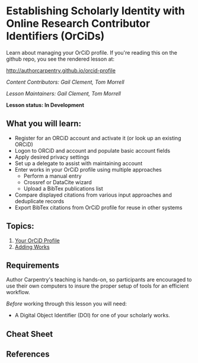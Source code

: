 Establishing Scholarly Identity with Online Research Contributor Identifiers (OrCiDs)
=======

Learn about managing your OrCiD profile.  If you're reading this on the github
repo, you see the rendered lesson at:

http://authorcarpentry.github.io/orcid-profile

*Content Contributors: Gail Clement, Tom Morrell*

*Lesson Maintainers: Gail Clement, Tom Morrell*

**Lesson status: In Development**

## What you will learn:

* Register for an ORCiD account and activate it (or look up an existing ORCiD)
* Logon to ORCiD and account and populate basic account fields
* Apply desired privacy settings
* Set up a delegate to assist with maintaining account
* Enter works in your OrCiD profile using multiple approaches
    * Perform a manual entry
    * Crossref or DataCite wizard
    * Upload a BibTex publications list
* Compare displayed citations from various input approaches and deduplicate records
* Export BibTex citations from OrCiD profile for reuse in other systems

## Topics:

1. [Your OrCiD Profile](00-orcid-profile.html)
2. [Adding Works](01-adding-works.html)

## Requirements

Author Carpentry's teaching is hands-on, so participants are encouraged to use
their own computers to insure the proper setup of tools for an efficient
workflow.

*Before* working through this lesson you will need: 

* A Digital Object Identifier (DOI) for one of your scholarly works.

## Cheat Sheet

## References

